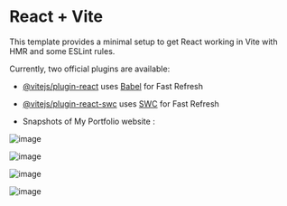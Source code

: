 # React + Vite

This template provides a minimal setup to get React working in Vite with HMR and some ESLint rules.

Currently, two official plugins are available:

- [@vitejs/plugin-react](https://github.com/vitejs/vite-plugin-react/blob/main/packages/plugin-react/README.md) uses [Babel](https://babeljs.io/) for Fast Refresh
- [@vitejs/plugin-react-swc](https://github.com/vitejs/vite-plugin-react-swc) uses [SWC](https://swc.rs/) for Fast Refresh
  
- Snapshots of My Portfolio website :
  
![image](https://github.com/user-attachments/assets/c47db286-fa00-4459-a3b8-6be638188237)

![image](https://github.com/user-attachments/assets/de55612e-4fdb-423c-840a-63d31db84463)

![image](https://github.com/user-attachments/assets/591597f1-35e8-4faa-bc74-df9906d7d4bb)

![image](https://github.com/user-attachments/assets/5f4c310f-a827-4430-b9de-e898e5462fb3)
